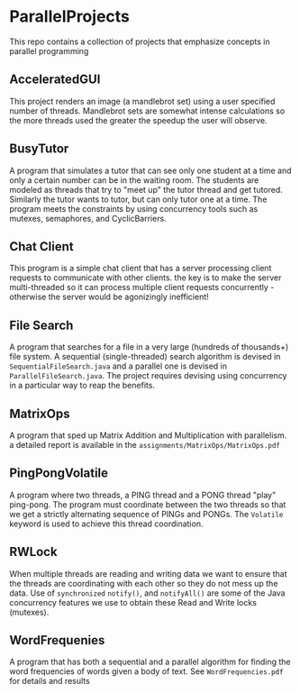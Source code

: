 # ParallelProjects
This repo contains a collection of projects that emphasize concepts in parallel programming
## AcceleratedGUI
This project renders an image (a mandlebrot set) using a user specified number of threads. 
Mandlebrot sets are somewhat intense calculations so the more threads used the greater the speedup the user will observe.
## BusyTutor
A program that simulates a tutor that can see only one student at a time and only a certain number can be in the waiting room.
The students are modeled as threads that try to "meet up" the tutor thread and get tutored. Similarly the tutor wants to tutor,
but can  only tutor one at a time. The program meets the constraints by using concurrency tools such as mutexes, semaphores, and CyclicBarriers.
## Chat Client
This program is a simple chat client that has a server processing client requests to communicate with other clients.
the key is to make the server multi-threaded so it can  process multiple client requests concurrently - otherwise the server would be agonizingly inefficient!
## File Search
A program that searches for a file in a very large (hundreds of thousands+) file system. A sequential (single-threaded) search algorithm is devised in
`SequentialFileSearch.java` and a parallel one is devised in `ParallelFileSearch.java`. The project requires devising using concurrency in a 
particular way to reap the benefits.
## MatrixOps
A program that sped up Matrix Addition and Multiplication with parallelism. a detailed report is available in the `assignments/MatrixOps/MatrixOps.pdf`
## PingPongVolatile
A program where two threads, a PING thread and a PONG thread "play" ping-pong. The program must coordinate between the two threads so that we get a strictly alternating sequence of PINGs and PONGs. 
The `Volatile` keyword is used to achieve this thread coordination.
## RWLock
When multiple threads are reading and writing data we want to ensure that the threads are coordinating with each other so they do not mess up the data.
Use of `synchronized` `notify()`, and `notifyAll()` are some of the Java concurrency features we use to obtain these Read and Write locks (mutexes).
## WordFrequenies
A program that has both a sequential and a parallel algorithm for finding the word frequencies of words given a body of text. 
See `WordFrequencies.pdf` for details and results
